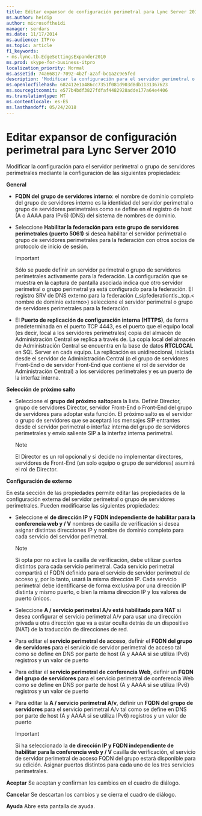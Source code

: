 ```yaml
---
title: Editar expansor de configuración perimetral para Lync Server 2010
ms.author: heidip
author: microsoftheidi
manager: serdars
ms.date: 11/17/2014
ms.audience: ITPro
ms.topic: article
f1_keywords:
- ms.lync.tb.EdgeSettingsExpander2010
ms.prod: skype-for-business-itpro
localization_priority: Normal
ms.assetid: 74a66817-7092-4b2f-a2af-bc1a2c9e5fed
description: 'Modificar la configuración para el servidor perimetral o grupo de servidores perimetrales mediante la configuración de las siguientes propiedades:'
ms.openlocfilehash: 682412e1a486cc7351f081d903d8db1131367623
ms.sourcegitcommit: e577b4bdf3827fdfaf4482928adde177a64e4406
ms.translationtype: MT
ms.contentlocale: es-ES
ms.lasthandoff: 05/24/2018
---
```

# <a name="edit-edge-settings-expander-for-lync-server-2010"></a>Editar expansor de configuración perimetral para Lync Server 2010
 
Modificar la configuración para el servidor perimetral o grupo de servidores perimetrales mediante la configuración de las siguientes propiedades: 
  
 **General**
  
- **FQDN del grupo de servidores interno**: el nombre de dominio completo del grupo de servidores interno es la identidad del servidor perimetral o grupo de servidores perimetrales como se define en el registro de host (A o AAAA para IPv6) (DNS) del sistema de nombres de dominio.
    
- Seleccione **Habilitar la federación para este grupo de servidores perimetrales (puerto 5061)** si desea habilitar el servidor perimetral o grupo de servidores perimetrales para la federación con otros socios de protocolo de inicio de sesión.
    
    > [!IMPORTANT]
    > Sólo se puede definir un servidor perimetral o grupo de servidores perimetrales activamente para la federación. La configuración que se muestra en la captura de pantalla asociada indica que otro servidor perimetral o grupo perimetral ya está configurado para la federación. El registro SRV de DNS externo para la federación (_sipfederationtls._tcp.\< nombre de dominio externo\>) seleccione el servidor perimetral o grupo de servidores perimetrales para la federación. 
  
- El **Puerto de replicación de configuración interna (HTTPS)**, de forma predeterminada en el puerto TCP 4443, es el puerto que el equipo local (es decir, local a los servidores perimetrales) copia del almacén de Administración Central se replica a través de. La copia local del almacén de Administración Central se encuentra en la base de datos **RTCLOCAL** en SQL Server en cada equipo. La replicación es unidireccional, iniciada desde el servidor de Administración Central (o el grupo de servidores Front-End o de servidor Front-End que contiene el rol de servidor de Administración Central) a los servidores perimetrales y es un puerto de la interfaz interna.
    
 **Selección de próximo salto**
  
- Seleccione el **grupo del próximo salto**para la lista. Definir Director, grupo de servidores Director, servidor Front-End o Front-End del grupo de servidores para adoptar esta función. El próximo salto es el servidor o grupo de servidores que se aceptará los mensajes SIP entrantes desde el servidor perimetral o interfaz interna del grupo de servidores perimetrales y envío saliente SIP a la interfaz interna perimetral.
    
    > [!NOTE]
    > El Director es un rol opcional y si decide no implementar directores, servidores de Front-End (un solo equipo o grupo de servidores) asumirá el rol de Director. 
  
 **Configuración de externo**
  
En esta sección de las propiedades permite editar las propiedades de la configuración externa del servidor perimetral o grupo de servidores perimetrales. Pueden modificarse las siguientes propiedades:
  
- Seleccione el **de dirección IP y FQDN independiente de habilitar para la conferencia web y / V** nombres de casilla de verificación si desea asignar distintas direcciones IP y nombre de dominio completo para cada servicio del servidor perimetral.
    
    > [!NOTE]
    > Si opta por no active la casilla de verificación, debe utilizar puertos distintos para cada servicio perimetral. Cada servicio perimetral compartirá el FQDN definido para el servicio de servidor perimetral de acceso y, por lo tanto, usará la misma dirección IP. Cada servicio perimetral debe identificarse de forma exclusiva por una dirección IP distinta y mismo puerto, o bien la misma dirección IP y los valores de puerto únicos. 
  
- Seleccione **A / servicio perimetral A/v está habilitado para NAT** si desea configurar el servicio perimetral A/v para usar una dirección privada u otra dirección que va a estar oculta detrás de un dispositivo (NAT) de la traducción de direcciones de red.
    
- Para editar el **servicio perimetral de acceso**, definir el **FQDN del grupo de servidores** para el servicio de servidor perimetral de acceso tal como se define en DNS por parte de host (A y AAAA si se utiliza IPv6) registros y un valor de puerto
    
- Para editar el **servicio perimetral de conferencia Web**, definir un **FQDN del grupo de servidores** para el servicio perimetral de conferencia Web como se define en DNS por parte de host (A y AAAA si se utiliza IPv6) registros y un valor de puerto
    
- Para editar la **A / servicio perimetral A/v**, definir un **FQDN del grupo de servidores** para el servicio perimetral A/v tal como se define en DNS por parte de host (A y AAAA si se utiliza IPv6) registros y un valor de puerto
    
    > [!IMPORTANT]
    > Si ha seleccionado la **de dirección IP y FQDN independiente de habilitar para la conferencia web y / V** casilla de verificación, el servicio de servidor perimetral de acceso FQDN del grupo estará disponible para su edición. Asignar puertos distintos para cada uno de los tres servicios perimetrales.
  
 **Aceptar** Se aceptan y confirman los cambios en el cuadro de diálogo.
  
 **Cancelar** Se descartan los cambios y se cierra el cuadro de diálogo.
  
 **Ayuda** Abre esta pantalla de ayuda.
  

